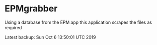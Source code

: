 # EPMgrabber
Using a database from the EPM app this application scrapes the files as required


Latest backup: Sun Oct 6 13:50:01 UTC 2019
